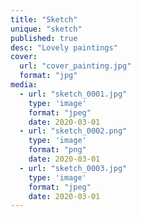 ```yaml
---
title: "Sketch"
unique: "sketch"
published: true
desc: "Lovely paintings"
cover:
  url: "cover_painting.jpg"
  format: "jpg"
media:
  - url: "sketch_0001.jpg"
    type: 'image'
    format: "jpeg"
    date: 2020-03-01
  - url: "sketch_0002.png"
    type: 'image'
    format: "png"
    date: 2020-03-01
  - url: "sketch_0003.jpg"
    type: 'image'
    format: "jpeg"
    date: 2020-03-01
---
```

